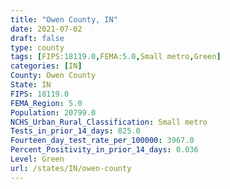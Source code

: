 ```yaml
---
title: "Owen County, IN"
date: 2021-07-02
draft: false
type: county
tags: [FIPS:18119.0,FEMA:5.0,Small metro,Green]
categories: [IN]
County: Owen County
State: IN
FIPS: 18119.0
FEMA_Region: 5.0
Population: 20799.0
NCHS_Urban_Rural_Classification: Small metro
Tests_in_prior_14_days: 825.0
Fourteen_day_test_rate_per_100000: 3967.0
Percent_Positivity_in_prior_14_days: 0.036
Level: Green
url: /states/IN/owen-county
---
```



